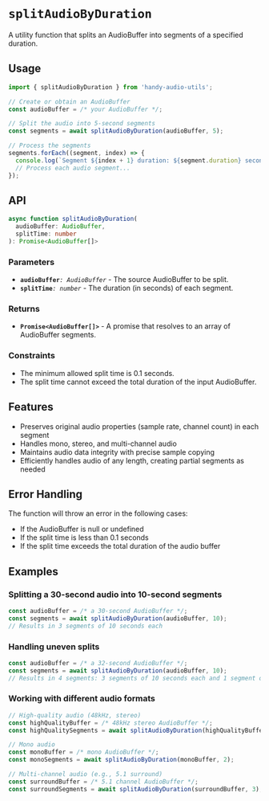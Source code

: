 # `splitAudioByDuration`

A utility function that splits an AudioBuffer into segments of a specified duration.

## Usage

```javascript
import { splitAudioByDuration } from 'handy-audio-utils';

// Create or obtain an AudioBuffer
const audioBuffer = /* your AudioBuffer */;

// Split the audio into 5-second segments
const segments = await splitAudioByDuration(audioBuffer, 5);

// Process the segments
segments.forEach((segment, index) => {
  console.log(`Segment ${index + 1} duration: ${segment.duration} seconds`);
  // Process each audio segment...
});
```

## API

```typescript
async function splitAudioByDuration(
  audioBuffer: AudioBuffer,
  splitTime: number
): Promise<AudioBuffer[]>
```

### Parameters

- **`audioBuffer`**_`: AudioBuffer`_ - The source AudioBuffer to be split.
- **`splitTime`**_`: number`_ - The duration (in seconds) of each segment.

### Returns

- **`Promise<AudioBuffer[]>`** - A promise that resolves to an array of AudioBuffer segments.

### Constraints

- The minimum allowed split time is 0.1 seconds.
- The split time cannot exceed the total duration of the input AudioBuffer.

## Features

- Preserves original audio properties (sample rate, channel count) in each segment
- Handles mono, stereo, and multi-channel audio
- Maintains audio data integrity with precise sample copying
- Efficiently handles audio of any length, creating partial segments as needed

## Error Handling

The function will throw an error in the following cases:

- If the AudioBuffer is null or undefined
- If the split time is less than 0.1 seconds
- If the split time exceeds the total duration of the audio buffer

## Examples

### Splitting a 30-second audio into 10-second segments

```javascript
const audioBuffer = /* a 30-second AudioBuffer */;
const segments = await splitAudioByDuration(audioBuffer, 10);
// Results in 3 segments of 10 seconds each
```

### Handling uneven splits

```javascript
const audioBuffer = /* a 32-second AudioBuffer */;
const segments = await splitAudioByDuration(audioBuffer, 10);
// Results in 4 segments: 3 segments of 10 seconds each and 1 segment of 2 seconds
```

### Working with different audio formats

```javascript
// High-quality audio (48kHz, stereo)
const highQualityBuffer = /* 48kHz stereo AudioBuffer */;
const highQualitySegments = await splitAudioByDuration(highQualityBuffer, 5);

// Mono audio
const monoBuffer = /* mono AudioBuffer */;
const monoSegments = await splitAudioByDuration(monoBuffer, 2);

// Multi-channel audio (e.g., 5.1 surround)
const surroundBuffer = /* 5.1 channel AudioBuffer */;
const surroundSegments = await splitAudioByDuration(surroundBuffer, 3);
```

```
